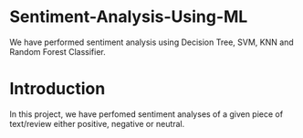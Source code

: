 # Sentiment-Analysis-Using-ML
We have performed sentiment analysis using Decision Tree, SVM, KNN and Random Forest Classifier.

# Introduction
In this project, we have perfomed sentiment analyses of a given piece of text/review either positive, negative or neutral.
